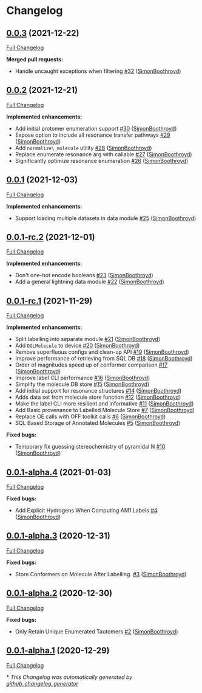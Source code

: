 # Changelog

## [0.0.3](https://github.com/SimonBoothroyd/nagl/tree/0.0.3) (2021-12-22)

[Full Changelog](https://github.com/SimonBoothroyd/nagl/compare/0.0.2...0.0.3)

**Merged pull requests:**

- Handle uncaught exceptions when filtering [\#32](https://github.com/SimonBoothroyd/nagl/pull/32) ([SimonBoothroyd](https://github.com/SimonBoothroyd))

## [0.0.2](https://github.com/SimonBoothroyd/nagl/tree/0.0.2) (2021-12-21)

[Full Changelog](https://github.com/SimonBoothroyd/nagl/compare/0.0.1...0.0.2)

**Implemented enhancements:**

- Add initial protomer enumeration support [\#30](https://github.com/SimonBoothroyd/nagl/pull/30) ([SimonBoothroyd](https://github.com/SimonBoothroyd))
- Expose option to include all resonance transfer pathways [\#29](https://github.com/SimonBoothroyd/nagl/pull/29) ([SimonBoothroyd](https://github.com/SimonBoothroyd))
- Add `normalize\_molecule` utility [\#28](https://github.com/SimonBoothroyd/nagl/pull/28) ([SimonBoothroyd](https://github.com/SimonBoothroyd))
- Replace enumerate resonance arg with callable [\#27](https://github.com/SimonBoothroyd/nagl/pull/27) ([SimonBoothroyd](https://github.com/SimonBoothroyd))
- Significantly optimize resonance enumeration [\#26](https://github.com/SimonBoothroyd/nagl/pull/26) ([SimonBoothroyd](https://github.com/SimonBoothroyd))

## [0.0.1](https://github.com/SimonBoothroyd/nagl/tree/0.0.1) (2021-12-03)

[Full Changelog](https://github.com/SimonBoothroyd/nagl/compare/0.0.1-rc.2...0.0.1)

**Implemented enhancements:**

- Support loading multiple datasets in data module [\#25](https://github.com/SimonBoothroyd/nagl/pull/25) ([SimonBoothroyd](https://github.com/SimonBoothroyd))

## [0.0.1-rc.2](https://github.com/SimonBoothroyd/nagl/tree/0.0.1-rc.2) (2021-12-01)

[Full Changelog](https://github.com/SimonBoothroyd/nagl/compare/0.0.1-rc.1...0.0.1-rc.2)

**Implemented enhancements:**

- Don't one-hot encode booleans [\#23](https://github.com/SimonBoothroyd/nagl/pull/23) ([SimonBoothroyd](https://github.com/SimonBoothroyd))
- Add a general lightning data module [\#22](https://github.com/SimonBoothroyd/nagl/pull/22) ([SimonBoothroyd](https://github.com/SimonBoothroyd))

## [0.0.1-rc.1](https://github.com/SimonBoothroyd/nagl/tree/0.0.1-rc.1) (2021-11-29)

[Full Changelog](https://github.com/SimonBoothroyd/nagl/compare/0.0.1-alpha.4...0.0.1-rc.1)

**Implemented enhancements:**

- Split labelling into separate module [\#21](https://github.com/SimonBoothroyd/nagl/pull/21) ([SimonBoothroyd](https://github.com/SimonBoothroyd))
- Add `DGLMolecule` to device [\#20](https://github.com/SimonBoothroyd/nagl/pull/20) ([SimonBoothroyd](https://github.com/SimonBoothroyd))
- Remove superfluous configs and clean-up API [\#19](https://github.com/SimonBoothroyd/nagl/pull/19) ([SimonBoothroyd](https://github.com/SimonBoothroyd))
- Improve performance of retrieving from SQL DB [\#18](https://github.com/SimonBoothroyd/nagl/pull/18) ([SimonBoothroyd](https://github.com/SimonBoothroyd))
- Order of magnitudes speed up of conformer comparison [\#17](https://github.com/SimonBoothroyd/nagl/pull/17) ([SimonBoothroyd](https://github.com/SimonBoothroyd))
- Improve label CLI performance [\#16](https://github.com/SimonBoothroyd/nagl/pull/16) ([SimonBoothroyd](https://github.com/SimonBoothroyd))
- Simplify the molecule DB store [\#15](https://github.com/SimonBoothroyd/nagl/pull/15) ([SimonBoothroyd](https://github.com/SimonBoothroyd))
- Add initial support for resonance structures [\#14](https://github.com/SimonBoothroyd/nagl/pull/14) ([SimonBoothroyd](https://github.com/SimonBoothroyd))
- Adds data set from molecule store function [\#12](https://github.com/SimonBoothroyd/nagl/pull/12) ([SimonBoothroyd](https://github.com/SimonBoothroyd))
- Make the label CLI more resilient and informative [\#11](https://github.com/SimonBoothroyd/nagl/pull/11) ([SimonBoothroyd](https://github.com/SimonBoothroyd))
- Add Basic provenance to Labelled Molecule Store [\#7](https://github.com/SimonBoothroyd/nagl/pull/7) ([SimonBoothroyd](https://github.com/SimonBoothroyd))
- Replace OE calls with OFF toolkit calls [\#6](https://github.com/SimonBoothroyd/nagl/pull/6) ([SimonBoothroyd](https://github.com/SimonBoothroyd))
- SQL Based Storage of Annotated Molecules [\#5](https://github.com/SimonBoothroyd/nagl/pull/5) ([SimonBoothroyd](https://github.com/SimonBoothroyd))

**Fixed bugs:**

- Temporary fix guessing stereochemistry of pyramidal N [\#10](https://github.com/SimonBoothroyd/nagl/pull/10) ([SimonBoothroyd](https://github.com/SimonBoothroyd))

## [0.0.1-alpha.4](https://github.com/SimonBoothroyd/nagl/tree/0.0.1-alpha.4) (2021-01-03)

[Full Changelog](https://github.com/SimonBoothroyd/nagl/compare/0.0.1-alpha.3...0.0.1-alpha.4)

**Fixed bugs:**

- Add Explicit Hydrogens When Computing AM1 Labels [\#4](https://github.com/SimonBoothroyd/nagl/pull/4) ([SimonBoothroyd](https://github.com/SimonBoothroyd))

## [0.0.1-alpha.3](https://github.com/SimonBoothroyd/nagl/tree/0.0.1-alpha.3) (2020-12-31)

[Full Changelog](https://github.com/SimonBoothroyd/nagl/compare/0.0.1-alpha.2...0.0.1-alpha.3)

**Fixed bugs:**

- Store Conformers on Molecule After Labelling. [\#3](https://github.com/SimonBoothroyd/nagl/pull/3) ([SimonBoothroyd](https://github.com/SimonBoothroyd))

## [0.0.1-alpha.2](https://github.com/SimonBoothroyd/nagl/tree/0.0.1-alpha.2) (2020-12-30)

[Full Changelog](https://github.com/SimonBoothroyd/nagl/compare/0.0.1-alpha.1...0.0.1-alpha.2)

**Fixed bugs:**

- Only Retain Unique Enumerated Tautomers [\#2](https://github.com/SimonBoothroyd/nagl/pull/2) ([SimonBoothroyd](https://github.com/SimonBoothroyd))

## [0.0.1-alpha.1](https://github.com/SimonBoothroyd/nagl/tree/0.0.1-alpha.1) (2020-12-29)

[Full Changelog](https://github.com/SimonBoothroyd/nagl/compare/b6126177167ae4cbea6705dc2398cc3d7fb84034...0.0.1-alpha.1)



\* *This Changelog was automatically generated by [github_changelog_generator](https://github.com/github-changelog-generator/github-changelog-generator)*
